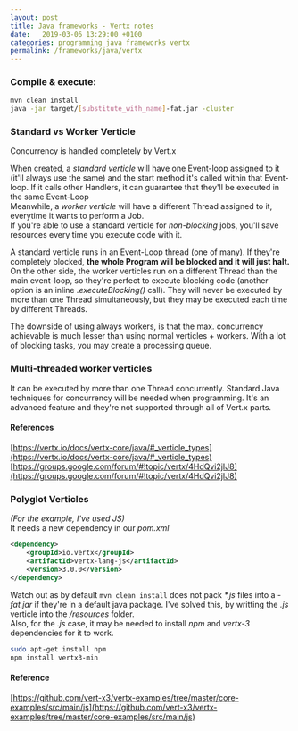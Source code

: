 ```yaml
---
layout: post
title: Java frameworks - Vertx notes
date:   2019-03-06 13:29:00 +0100
categories: programming java frameworks vertx
permalink: /frameworks/java/vertx
---
```


### Compile & execute:  
``` bash
mvn clean install  
java -jar target/[substitute_with_name]-fat.jar -cluster
```

### Standard vs Worker Verticle
Concurrency is handled completely by Vert.x  

When created, a _standard verticle_ will have one Event-loop assigned to it (it'll always use the same) and the start method it's called within that Event-loop.
If it calls other Handlers, it can guarantee that they'll be executed in the same Event-Loop  
Meanwhile, a _worker verticle_ will have a different Thread assigned to it, everytime it wants to perform a Job.  
If you're able to use a standard verticle for _non-blocking_ jobs, you'll save resources every time you execute code with it.  

A standard verticle runs in an Event-Loop thread (one of many). If they're completely blocked, **the whole Program will be blocked and it will just halt.**
On the other side, the worker verticles run on a different Thread than the main event-loop, so they're perfect to execute blocking code (another option is an inline _.executeBlocking()_ call). They will never be executed by more than one Thread simultaneously, but they may be executed each time by different Threads.

The downside of using always workers, is that the max. concurrency achievable is much lesser than using normal verticles + workers. With a lot of blocking tasks, you may create a processing queue.
<!--more-->
### Multi-threaded worker verticles  
It can be executed by more than one Thread concurrently. Standard Java techniques for concurrency will be needed when programming. It's an advanced feature and they're not supported through all of Vert.x parts.   

#### References  
[https://vertx.io/docs/vertx-core/java/#_verticle_types](https://vertx.io/docs/vertx-core/java/#_verticle_types)  
[https://groups.google.com/forum/#!topic/vertx/4HdQvi2jIJ8](https://groups.google.com/forum/#!topic/vertx/4HdQvi2jIJ8)

### Polyglot Verticles  
_(For the example, I've used JS)_  
It needs a new dependency in our _pom.xml_
``` xml
<dependency>
    <groupId>io.vertx</groupId>
    <artifactId>vertx-lang-js</artifactId>
    <version>3.0.0</version>
</dependency>
```  
Watch out as by default `mvn clean install` does not pack _*.js_ files into a _-fat.jar_ if they're in a default java package. I've solved this, by writting the _.js_ verticle into the _/resources_ folder.  
Also, for the _.js_ case, it may be needed to install _npm_ and _vertx-3_ dependencies for it to work.  
``` bash
sudo apt-get install npm
npm install vertx3-min
```  
#### Reference  
[https://github.com/vert-x3/vertx-examples/tree/master/core-examples/src/main/js](https://github.com/vert-x3/vertx-examples/tree/master/core-examples/src/main/js)
